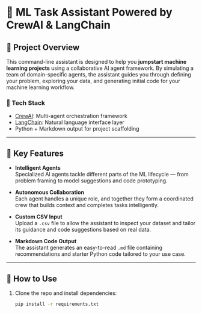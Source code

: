 # 🧠 ML Task Assistant Powered by CrewAI & LangChain

## 🚀 Project Overview

This command-line assistant is designed to help you **jumpstart machine learning projects** using a collaborative AI agent framework. By simulating a team of domain-specific agents, the assistant guides you through defining your problem, exploring your data, and generating initial code for your machine learning workflow.

### 🔧 Tech Stack
- [CrewAI](https://docs.crewai.com/): Multi-agent orchestration framework
- [LangChain](https://www.langchain.com/): Natural language interface layer
- Python + Markdown output for project scaffolding

---

## 🎯 Key Features

- **Intelligent Agents**  
  Specialized AI agents tackle different parts of the ML lifecycle — from problem framing to model suggestions and code prototyping.

- **Autonomous Collaboration**  
  Each agent handles a unique role, and together they form a coordinated crew that builds context and completes tasks intelligently.

- **Custom CSV Input**  
  Upload a `.csv` file to allow the assistant to inspect your dataset and tailor its guidance and code suggestions based on real data.

- **Markdown Code Output**  
  The assistant generates an easy-to-read `.md` file containing recommendations and starter Python code tailored to your use case.

---

## 🧪 How to Use

1. Clone the repo and install dependencies:
   ```bash
   pip install -r requirements.txt
